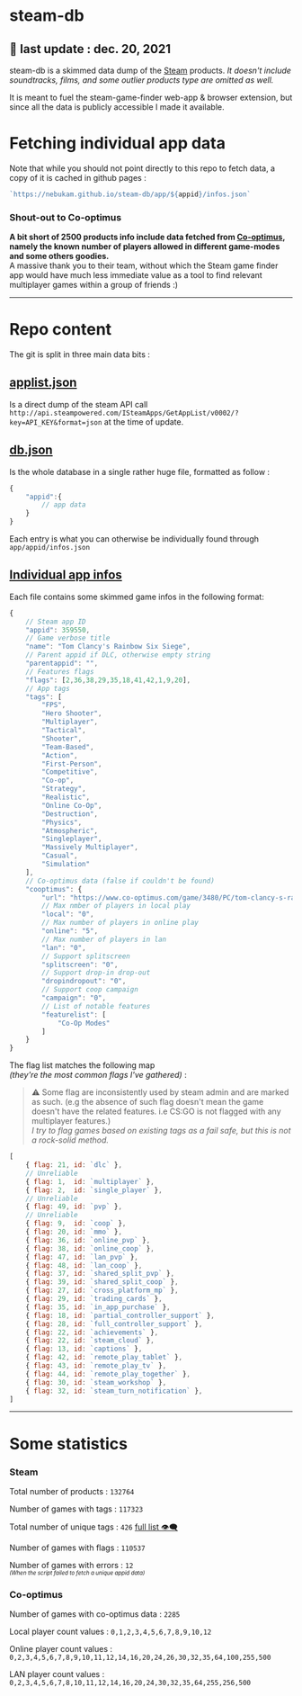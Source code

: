 # steam-db
## :calendar: last update : __dec. 20, 2021__
steam-db is a skimmed data dump of the [Steam](https://store.steampowered.com/) products.  *It doesn't include soundtracks, films, and some outlier products type are omitted as well.*  

It is meant to fuel the steam-game-finder web-app & browser extension, but since all the data is publicly accessible I made it available.

# Fetching individual app data
Note that while you should not point directly to this repo to fetch data, a copy of it is cached in github pages :
```js
`https://nebukam.github.io/steam-db/app/${appid}/infos.json`
```

### Shout-out to Co-optimus
__A bit short of 2500 products info include data fetched from [Co-optimus](https://www.co-optimus.com/), namely the known number of players allowed in different game-modes and some others goodies.__  
A massive thank you to their team, without which the Steam game finder app would have much less immediate value as a tool to find relevant multiplayer games within a group of friends :)

---

# Repo content

The git is split in three main data bits :
## [applist.json](https://github.com/Nebukam/steam-db/blob/main/applist.json)
Is a direct dump of the steam API call `http://api.steampowered.com/ISteamApps/GetAppList/v0002/?key=API_KEY&format=json` at the time of update.
  
## [db.json](https://github.com/Nebukam/steam-db/blob/main/db.json)
Is the whole database in a single rather huge file, formatted as follow :
```js
{
    "appid":{
        // app data
    }
}
```
Each entry is what you can otherwise be individually found through `app/appid/infos.json`
  
## [Individual app infos](https://github.com/Nebukam/steam-db/tree/main/app)
Each file contains some skimmed game infos in the following format:
```js
{
    // Steam app ID
    "appid": 359550,
    // Game verbose title
    "name": "Tom Clancy's Rainbow Six Siege", 
    // Parent appid if DLC, otherwise empty string
    "parentappid": "", 
    // Features flags
    "flags": [2,36,38,29,35,18,41,42,1,9,20], 
    // App tags
    "tags": [ 
        "FPS",
        "Hero Shooter",
        "Multiplayer",
        "Tactical",
        "Shooter",
        "Team-Based",
        "Action",
        "First-Person",
        "Competitive",
        "Co-op",
        "Strategy",
        "Realistic",
        "Online Co-Op",
        "Destruction",
        "Physics",
        "Atmospheric",
        "Singleplayer",
        "Massively Multiplayer",
        "Casual",
        "Simulation"
    ],
    // Co-optimus data (false if couldn't be found)
    "cooptimus": { 
        "url": "https://www.co-optimus.com/game/3480/PC/tom-clancy-s-rainbow-six-siege.html",
        // Max nmber of players in local play
        "local": "0", 
        // Max number of players in online play
        "online": "5", 
        // Max number of players in lan
        "lan": "0", 
        // Support splitscreen
        "splitscreen": "0", 
        // Support drop-in drop-out
        "dropindropout": "0", 
        // Support coop campaign
        "campaign": "0", 
        // List of notable features
        "featurelist": [ 
            "Co-Op Modes"
        ]
    }
}
```

The flag list matches the following map  
*(they're the most common flags I've gathered)* :
> :warning: Some flag are inconsistently used by steam admin and are marked as such. (e.g the absence of such flag doesn't mean the game doesn't have the related features. i.e CS:GO is not flagged with any multiplayer features.)   
*I try to flag games based on existing tags as a fail safe, but this is not a rock-solid method.*

```js
[
    { flag: 21, id: `dlc` },
    // Unreliable
    { flag: 1,  id: `multiplayer` },
    { flag: 2,  id: `single_player` },
    // Unreliable
    { flag: 49, id: `pvp` },
    // Unreliable
    { flag: 9,  id: `coop` }, 
    { flag: 20, id: `mmo` },
    { flag: 36, id: `online_pvp` },
    { flag: 38, id: `online_coop` },
    { flag: 47, id: `lan_pvp` },
    { flag: 48, id: `lan_coop` },
    { flag: 37, id: `shared_split_pvp` },
    { flag: 39, id: `shared_split_coop` },
    { flag: 27, id: `cross_platform_mp` },
    { flag: 29, id: `trading_cards` },
    { flag: 35, id: `in_app_purchase` },
    { flag: 18, id: `partial_controller_support` },
    { flag: 28, id: `full_controller_support` },
    { flag: 22, id: `achievements` },
    { flag: 22, id: `steam_cloud` },
    { flag: 13, id: `captions` },
    { flag: 42, id: `remote_play_tablet` },
    { flag: 43, id: `remote_play_tv` },
    { flag: 44, id: `remote_play_together` },
    { flag: 30, id: `steam_workshop` },
    { flag: 32, id: `steam_turn_notification` },
]
```
---
# Some statistics

### Steam

Total number of products : `132764`  

Number of games with tags : `117323`  

Total number of unique tags : `426` [full list :eye_speech_bubble:](https://github.com/Nebukam/steam-db/blob/main/tags.json)

Number of games with flags : `110537`  

Number of games with errors : `12`  
<sup><sup>*(When the script failed to fetch a unique appid data)*</sup></sup>

### Co-optimus

Number of games with co-optimus data : `2285`  

Local player count values : `0,1,2,3,4,5,6,7,8,9,10,12`

Online player count values : `0,2,3,4,5,6,7,8,9,10,11,12,14,16,20,24,26,30,32,35,64,100,255,500`

LAN player count values : `0,2,3,4,5,6,7,8,10,11,12,14,16,20,24,30,32,35,64,255,256,500`

